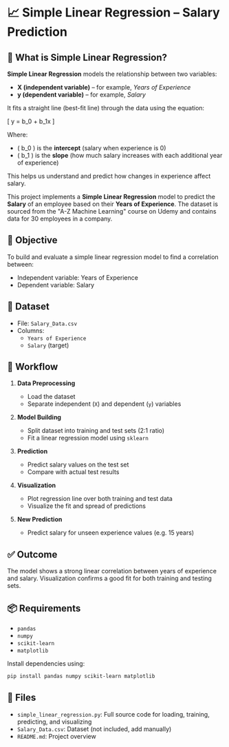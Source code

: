 
# 📈 Simple Linear Regression – Salary Prediction

## 📘 What is Simple Linear Regression?

**Simple Linear Regression** models the relationship between two variables:

- **X (independent variable)** – for example, *Years of Experience*
- **y (dependent variable)** – for example, *Salary*

It fits a straight line (best-fit line) through the data using the equation:

\[
y = b_0 + b_1x
\]

Where:
- \( b_0 \) is the **intercept** (salary when experience is 0)
- \( b_1 \) is the **slope** (how much salary increases with each additional year of experience)

This helps us understand and predict how changes in experience affect salary.


This project implements a **Simple Linear Regression** model to predict the **Salary** of an employee based on their **Years of Experience**. The dataset is sourced from the "A-Z Machine Learning" course on Udemy and contains data for 30 employees in a company.

## 📌 Objective

To build and evaluate a simple linear regression model to find a correlation between:
- Independent variable: Years of Experience
- Dependent variable: Salary

## 📂 Dataset

- File: `Salary_Data.csv`
- Columns:
  - `Years of Experience`
  - `Salary` (target)

## 🧠 Workflow

1. **Data Preprocessing**
   - Load the dataset
   - Separate independent (`X`) and dependent (`y`) variables

2. **Model Building**
   - Split dataset into training and test sets (2:1 ratio)
   - Fit a linear regression model using `sklearn`

3. **Prediction**
   - Predict salary values on the test set
   - Compare with actual test results

4. **Visualization**
   - Plot regression line over both training and test data
   - Visualize the fit and spread of predictions

5. **New Prediction**
   - Predict salary for unseen experience values (e.g. 15 years)

## ✅ Outcome

The model shows a strong linear correlation between years of experience and salary. Visualization confirms a good fit for both training and testing sets.

## 📦 Requirements

- `pandas`
- `numpy`
- `scikit-learn`
- `matplotlib`

Install dependencies using:
```bash
pip install pandas numpy scikit-learn matplotlib
```

## 📁 Files

- `simple_linear_regression.py`: Full source code for loading, training, predicting, and visualizing
- `Salary_Data.csv`: Dataset (not included, add manually)
- `README.md`: Project overview

